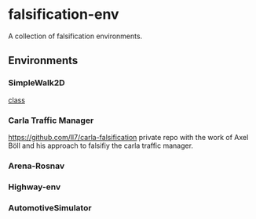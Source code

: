 # falsification-env

A collection of falsification environments.

## Environments

### SimpleWalk2D

[class](SimpleWalk2D/SimpleWalk2D.py)

### Carla Traffic Manager

<https://github.com/ll7/carla-falsification> private repo with the work of Axel Böll
and his approach to falsifiy the carla traffic manager.

### Arena-Rosnav

### Highway-env

### AutomotiveSimulator
